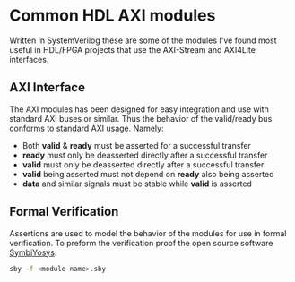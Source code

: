 # Common HDL AXI modules

Written in SystemVerilog these are some of the modules I've found most useful
in HDL/FPGA projects that use the AXI-Stream and AXI4Lite interfaces.


## AXI Interface

The AXI modules has been designed for easy integration and use with standard
AXI buses or similar. Thus the behavior of the valid/ready bus conforms to
standard AXI usage. Namely:

* Both __valid__ & __ready__ must be asserted for a successful transfer
* __ready__ must only be deasserted directly after a successful transfer
* __valid__ must only be deasserted directly after a successful transfer
* __valid__ being asserted must not depend on __ready__ also being asserted
* __data__  and similar signals must be stable while __valid__ is asserted


## Formal Verification

Assertions are used to model the behavior of the modules for use in formal
verification. To preform the verification proof the open source software
[SymbiYosys](https://symbiyosys.readthedocs.io/en/latest/).


```bash
sby -f <module name>.sby
```
